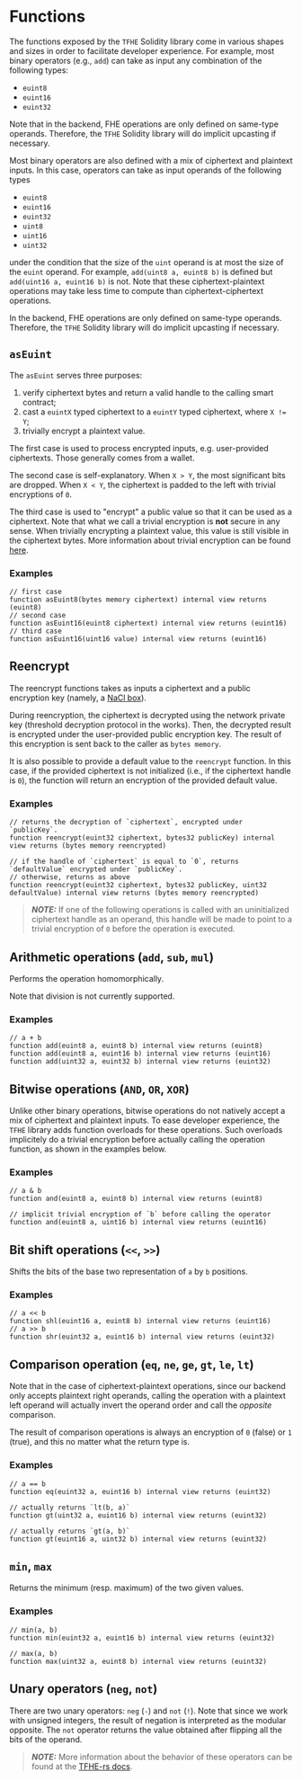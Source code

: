 # Functions

The functions exposed by the `TFHE` Solidity library come in various shapes and sizes in order to facilitate developer experience. 
For example, most binary operators (e.g., `add`) can take as input any combination of the following types: 

- `euint8`
- `euint16`
- `euint32`

Note that in the backend, FHE operations are only defined on same-type operands.
Therefore, the `TFHE` Solidity library will do implicit upcasting if necessary.

Most binary operators are also defined with a mix of ciphertext and plaintext inputs. 
In this case, operators can take as input operands of the following types 

- `euint8`
- `euint16`
- `euint32`
- `uint8`
- `uint16`
- `uint32`

under the condition that the size of the `uint` operand is at most the size of the `euint` operand. 
For example, `add(uint8 a, euint8 b)` is defined but `add(uint16 a, euint16 b)` is not.
Note that these ciphertext-plaintext operations may take less time to compute than ciphertext-ciphertext operations.

In the backend, FHE operations are only defined on same-type operands.
Therefore, the `TFHE` Solidity library will do implicit upcasting if necessary.

## `asEuint`
The `asEuint` serves three purposes:

1. verify ciphertext bytes and return a valid handle to the calling smart contract; 
2. cast a `euintX` typed ciphertext to a `euintY` typed ciphertext, where `X != Y`;
3. trivially encrypt a plaintext value. 

The first case is used to process encrypted inputs, e.g. user-provided ciphertexts. Those generally comes from a wallet. 

The second case is self-explanatory. When `X > Y`, the most significant bits are dropped. When `X < Y`, the ciphertext is padded to the left with trivial encryptions of `0`.

The third case is used to "encrypt" a public value so that it can be used as a ciphertext. 
Note that what we call a trivial encryption is **not** secure in any sense. 
When trivially encrypting a plaintext value, this value is still visible in the ciphertext bytes. 
More information about trivial encryption can be found [here](https://www.zama.ai/post/tfhe-deep-dive-part-1).

### Examples
```solidity
// first case
function asEuint8(bytes memory ciphertext) internal view returns (euint8) 
// second case
function asEuint16(euint8 ciphertext) internal view returns (euint16) 
// third case
function asEuint16(uint16 value) internal view returns (euint16) 
```

## Reencrypt
The reencrypt functions takes as inputs a ciphertext and a public encryption key (namely, a [NaCl box](https://nacl.cr.yp.to/index.html)). 

During reencryption, the ciphertext is decrypted using the network private key (threshold decryption protocol in the works). 
Then, the decrypted result is encrypted under the user-provided public encryption key.
The result of this encryption is sent back to the caller as `bytes memory`.

It is also possible to provide a default value to the `reencrypt` function. 
In this case, if the provided ciphertext is not initialized (i.e., if the ciphertext handle is `0`), the function will return an encryption of the provided default value.

### Examples
```solidity
// returns the decryption of `ciphertext`, encrypted under `publicKey`.
function reencrypt(euint32 ciphertext, bytes32 publicKey) internal view returns (bytes memory reencrypted) 

// if the handle of `ciphertext` is equal to `0`, returns `defaultValue` encrypted under `publicKey`.
// otherwise, returns as above
function reencrypt(euint32 ciphertext, bytes32 publicKey, uint32 defaultValue) internal view returns (bytes memory reencrypted) 
```

> **_NOTE:_**  If one of the following operations is called with an uninitialized ciphertext handle as an operand, this handle will be made to point to a trivial encryption of `0` before the operation is executed. 

## Arithmetic operations (`add`, `sub`, `mul`)
Performs the operation homomorphically.

Note that division is not currently supported.

### Examples 
```solidity
// a + b
function add(euint8 a, euint8 b) internal view returns (euint8) 
function add(euint8 a, euint16 b) internal view returns (euint16)
function add(uint32 a, euint32 b) internal view returns (euint32)
```

## Bitwise operations (`AND`, `OR`, `XOR`)
Unlike other binary operations, bitwise operations do not natively accept a mix of ciphertext and plaintext inputs. 
To ease developer experience, the `TFHE` library adds function overloads for these operations.
Such overloads implicitely do a trivial encryption before actually calling the operation function, as shown in the examples below.

### Examples
```solidity
// a & b
function and(euint8 a, euint8 b) internal view returns (euint8) 

// implicit trivial encryption of `b` before calling the operator
function and(euint8 a, uint16 b) internal view returns (euint16) 
```

## Bit shift operations (`<<`, `>>`)
Shifts the bits of the base two representation of `a` by `b` positions.

### Examples
```solidity
// a << b
function shl(euint16 a, euint8 b) internal view returns (euint16)
// a >> b
function shr(euint32 a, euint16 b) internal view returns (euint32)
```

## Comparison operation (`eq`, `ne`, `ge`, `gt`, `le`, `lt`)
Note that in the case of ciphertext-plaintext operations, since our backend only accepts plaintext right operands, calling the operation with a plaintext left operand will actually invert the operand order and call the _opposite_ comparison.

The result of comparison operations is always an encryption of `0` (false) or `1` (true), and this no matter what the return type is.


### Examples
```solidity
// a == b
function eq(euint32 a, euint16 b) internal view returns (euint32) 

// actually returns `lt(b, a)`
function gt(uint32 a, euint16 b) internal view returns (euint32) 

// actually returns `gt(a, b)`
function gt(euint16 a, uint32 b) internal view returns (euint32) 
```
## `min`, `max`
Returns the minimum (resp. maximum) of the two given values.

### Examples
```solidity
// min(a, b)
function min(euint32 a, euint16 b) internal view returns (euint32) 

// max(a, b)
function max(uint32 a, euint8 b) internal view returns (euint32) 
```

## Unary operators (`neg`, `not`)
There are two unary operators: `neg` (`-`) and `not` (`!`).
Note that since we work with unsigned integers, the result of negation is interpreted as the modular opposite.
The `not` operator returns the value obtained after flipping all the bits of the operand.

> **_NOTE:_**  More information about the behavior of these operators can be found at the [TFHE-rs docs](https://docs.zama.ai/tfhe-rs/high-level-api/operations#integer). 
